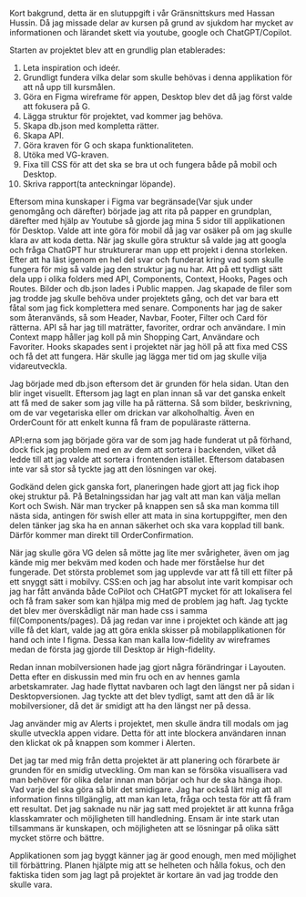 Kort bakgrund, detta är en slutuppgift i vår Gränsnittskurs med Hassan Hussin.
Då jag missade delar av kursen på grund av sjukdom har mycket av informationen och lärandet skett via youtube, google och ChatGPT/Copilot.

Starten av projektet blev att en grundlig plan etablerades:
1. Leta inspiration och ideér.
2. Grundligt fundera vilka delar som skulle behövas i denna applikation för att nå upp till kursmålen.
3. Göra en Figma wireframe för appen, Desktop blev det då jag först valde att fokusera på G.
4. Lägga struktur för projektet, vad kommer jag behöva.
5. Skapa db.json med kompletta rätter.
6. Skapa API.
7. Göra kraven för G och skapa funktionaliteten.
8. Utöka med VG-kraven.
9. Fixa till CSS för att det ska se bra ut och fungera både på mobil och Desktop.
10. Skriva rapport(ta anteckningar löpande).

Eftersom mina kunskaper i Figma var begränsade(Var sjuk under genomgång och därefter) började jag att rita på papper en grundplan, därefter med
hjälp av Youtube så gjorde jag mina 5 sidor till applikationen för Desktop. Valde att inte göra för mobil då jag var osäker på om jag skulle klara av
att koda detta.
När jag skulle göra struktur så valde jag att googla och fråga ChatGPT hur strukturerar man upp ett projekt i denna storleken. Efter att ha läst igenom en hel del svar och funderat kring vad som skulle fungera för mig så valde jag den struktur jag nu har. Att på ett tydligt sätt dela upp i olika folders med API, Components, Context, Hooks, Pages och Routes. Bilder och db.json lades i Public mappen. Jag skapade de filer som jag trodde jag skulle behöva under projektets gång, och det var bara ett fåtal som jag fick komplettera med senare. Components har jag de saker som återanvänds, så som Header, Navbar, Footer, Filter och Card för rätterna.
API så har jag till maträtter, favoriter, ordrar och användare. I min Context mapp håller jag koll på min Shopping Cart, Användare och Favoriter.
Hooks skapades sent i projektet när jag höll på att fixa med CSS och få det att fungera. Här skulle jag lägga mer tid om jag skulle vilja vidareutveckla.

Jag började med db.json eftersom det är grunden för hela sidan. Utan den blir inget visuellt. Eftersom jag lagt en plan innan så var det ganska enkelt att få med de saker som jag ville ha på rätterna. Så som bilder, beskrivning, om de var vegetariska eller om drickan var alkoholhaltig. Även en OrderCount för att enkelt kunna få fram de populäraste rätterna.

API:erna som jag började göra var de som jag hade funderat ut på förhand, dock fick jag problem med en av dem att sortera i backenden, vilket då ledde till att jag valde att sortera i frontenden istället. Eftersom databasen inte var så stor så tyckte jag att den lösningen var okej. 

Godkänd delen gick ganska fort, planeringen hade gjort att jag fick ihop okej struktur på. På Betalningssidan har jag valt att man kan välja mellan Kort och Swish. När man trycker på knappen sen så ska man komma till nästa sida, antingen för swish eller att mata in sina kortuppgifter, men den delen tänker jag ska ha en annan säkerhet och ska vara kopplad till bank. Därför kommer man direkt till OrderConfirmation.

När jag skulle göra VG delen så mötte jag lite mer svårigheter, även om jag kände mig mer bekväm med koden och hade mer förståelse hur det fungerade.
Det största problemet som jag upplevde var att få till ett filter på ett snyggt sätt i mobilvy. CSS:en och jag har absolut inte varit kompisar och jag har fått använda både CoPilot och CHatGPT mycket för att lokalisera fel och få fram saker som kan hjälpa mig med de problem jag haft. Jag tyckte det blev mer överskådligt när man hade css i samma fil(Components/pages). Då jag redan var inne i projektet och kände att jag ville få det klart, valde jag att göra enkla skisser på mobilapplikationen för hand och inte I figma. Dessa kan man kalla low-fidelity av wireframes medan de första jag gjorde till Desktop är High-fidelity. 

Redan innan mobilversionen hade jag gjort några förändringar i Layouten. Detta efter en diskussin med min fru och en av hennes gamla arbetskamrater.
Jag hade flyttat navbaren och lagt den längst ner på sidan i Desktopversionen. Jag tyckte att det blev tydligt, samt att den då är lik mobilversioner, då det är smidigt att ha den längst ner på dessa. 

Jag använder mig av Alerts i projektet, men skulle ändra till modals om jag skulle utveckla appen vidare. Detta för att inte blockera användaren innan den klickat ok på knappen som kommer i Alerten. 

Det jag tar med mig från detta projektet är att planering och förarbete är grunden för en smidig utveckling. Om man kan se försöka visuallisera vad man behöver för olika delar innan man börjar och hur de ska hänga ihop. Vad varje del ska göra så blir det smidigare. Jag har också lärt mig att all information finns tillgänglig, att man kan leta, fråga och testa för att få fram ett resultat. Det jag saknade nu när jag satt med projektet är att kunna fråga klasskamrater och möjligheten till handledning. Ensam är inte stark utan tillsammans är kunskapen, och möjligheten att se lösningar på olika sätt mycket större och bättre.

Applikationen som jag byggt känner jag är good enough, men med möjlighet till förbättring. Planen hjälpte mig att se helheten och hålla fokus, och den faktiska tiden som jag lagt på projektet är kortare än vad jag trodde den skulle vara. 


